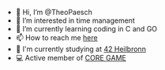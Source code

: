 - 👋 Hi, I’m @TheoPaesch
- 👀 I’m interested in time management
- 🌱 I’m currently learning coding in C and GO
- 📫 How to reach me [here](https://www.linkedin.com/in/theo-paesch-7162b2321/)
- 🚀 I'm currently studying at [42 Heilbronn](https://www.42heilbronn.de/en/)
- 💻 Active member of [CORE GAME](https://coregame.de)

<!---
TheoPaesch/TheoPaesch is a ✨ special ✨ repository because its `README.md` (this file) appears on your GitHub profile.
You can click the Preview link to take a look at your changes.
--->
